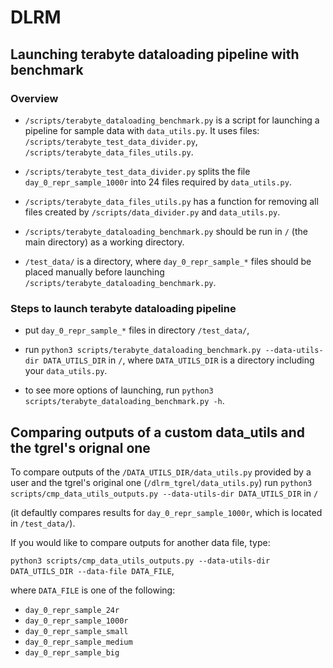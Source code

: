 # DLRM

## Launching terabyte dataloading pipeline with benchmark

### Overview
- `/scripts/terabyte_dataloading_benchmark.py` is a script for launching a pipeline for sample data with `data_utils.py`. It uses files: `/scripts/terabyte_test_data_divider.py`, `/scripts/terabyte_data_files_utils.py`.

- `/scripts/terabyte_test_data_divider.py` splits the file `day_0_repr_sample_1000r` into 24 files required by `data_utils.py`.

- `/scripts/terabyte_data_files_utils.py` has a function for removing all files created by `/scripts/data_divider.py` and `data_utils.py`.

- `/scripts/terabyte_dataloading_benchmark.py` should be run in `/` (the main directory) as a working directory.

- `/test_data/` is a directory, where `day_0_repr_sample_*` files should be placed manually before launching `/scripts/terabyte_dataloading_benchmark.py`.

### Steps to launch terabyte dataloading pipeline
- put `day_0_repr_sample_*` files in directory `/test_data/`,

- run `python3 scripts/terabyte_dataloading_benchmark.py --data-utils-dir DATA_UTILS_DIR` in `/`, where `DATA_UTILS_DIR` is a directory including your `data_utils.py`.

- to see more options of launching, run `python3 scripts/terabyte_dataloading_benchmark.py -h`.

## Comparing outputs of a custom data_utils and the tgrel's orignal one

To compare outputs of the `/DATA_UTILS_DIR/data_utils.py` provided by a user and the tgrel's original one (`/dlrm_tgrel/data_utils.py`)
run `python3 scripts/cmp_data_utils_outputs.py --data-utils-dir DATA_UTILS_DIR` in `/`

(it defaultly compares results for `day_0_repr_sample_1000r`, which is located in `/test_data/`).

If you would like to compare outputs for another data file, type:

`python3 scripts/cmp_data_utils_outputs.py --data-utils-dir DATA_UTILS_DIR --data-file DATA_FILE`,

where `DATA_FILE` is one of the following:
- `day_0_repr_sample_24r`
- `day_0_repr_sample_1000r`
- `day_0_repr_sample_small`
- `day_0_repr_sample_medium`
- `day_0_repr_sample_big`
